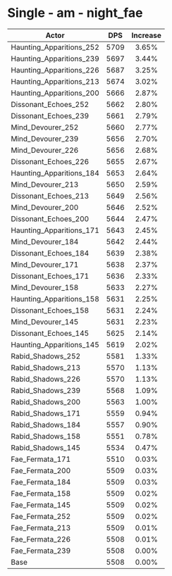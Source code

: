 # Single - am - night_fae
| Actor | DPS | Increase |
|---|:---:|:---:|
|Haunting_Apparitions_252|5709|3.65%|
|Haunting_Apparitions_239|5697|3.44%|
|Haunting_Apparitions_226|5687|3.25%|
|Haunting_Apparitions_213|5674|3.02%|
|Haunting_Apparitions_200|5666|2.87%|
|Dissonant_Echoes_252|5662|2.80%|
|Dissonant_Echoes_239|5661|2.79%|
|Mind_Devourer_252|5660|2.77%|
|Mind_Devourer_239|5656|2.70%|
|Mind_Devourer_226|5656|2.68%|
|Dissonant_Echoes_226|5655|2.67%|
|Haunting_Apparitions_184|5653|2.64%|
|Mind_Devourer_213|5650|2.59%|
|Dissonant_Echoes_213|5649|2.56%|
|Mind_Devourer_200|5646|2.52%|
|Dissonant_Echoes_200|5644|2.47%|
|Haunting_Apparitions_171|5643|2.45%|
|Mind_Devourer_184|5642|2.44%|
|Dissonant_Echoes_184|5639|2.38%|
|Mind_Devourer_171|5638|2.37%|
|Dissonant_Echoes_171|5636|2.33%|
|Mind_Devourer_158|5633|2.27%|
|Haunting_Apparitions_158|5631|2.25%|
|Dissonant_Echoes_158|5631|2.24%|
|Mind_Devourer_145|5631|2.23%|
|Dissonant_Echoes_145|5625|2.14%|
|Haunting_Apparitions_145|5619|2.02%|
|Rabid_Shadows_252|5581|1.33%|
|Rabid_Shadows_213|5570|1.13%|
|Rabid_Shadows_226|5570|1.13%|
|Rabid_Shadows_239|5568|1.09%|
|Rabid_Shadows_200|5563|1.00%|
|Rabid_Shadows_171|5559|0.94%|
|Rabid_Shadows_184|5557|0.90%|
|Rabid_Shadows_158|5551|0.78%|
|Rabid_Shadows_145|5534|0.47%|
|Fae_Fermata_171|5510|0.03%|
|Fae_Fermata_200|5509|0.03%|
|Fae_Fermata_184|5509|0.03%|
|Fae_Fermata_158|5509|0.02%|
|Fae_Fermata_145|5509|0.02%|
|Fae_Fermata_252|5509|0.02%|
|Fae_Fermata_213|5509|0.01%|
|Fae_Fermata_226|5508|0.01%|
|Fae_Fermata_239|5508|0.00%|
|Base|5508|0.00%|
